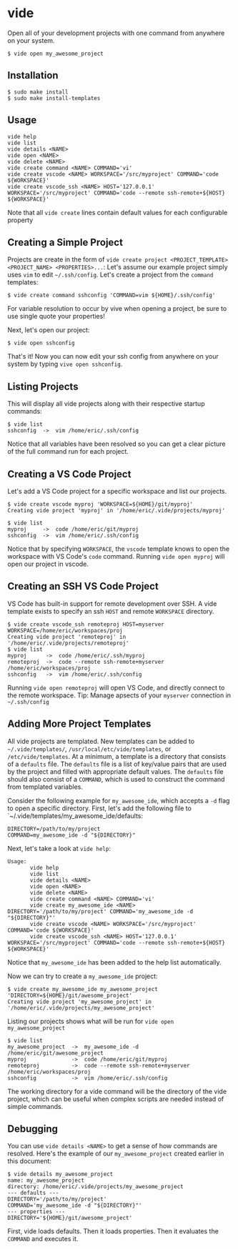 # vide
Open all of your development projects with one command from anywhere on your system.
```
$ vide open my_awesome_project
```

## Installation
```
$ sudo make install
$ sudo make install-templates
```


## Usage
```
vide help
vide list
vide details <NAME>
vide open <NAME>
vide delete <NAME>
vide create command <NAME> COMMAND='vi'
vide create vscode <NAME> WORKSPACE='/src/myproject' COMMAND='code ${WORKSPACE}'
vide create vscode_ssh <NAME> HOST='127.0.0.1' WORKSPACE='/src/myproject' COMMAND='code --remote ssh-remote+${HOST} ${WORKSPACE}'
```
Note that all `vide create` lines contain default values for each configurable property


## Creating a Simple Project
Projects are create in the form of `vide create project <PROJECT_TEMPLATE> <PROJECT_NAME> <PROPERTIES>...`:
Let's assume our example project simply uses `vim` to edit `~/.ssh/config`.
Let's create a project from the `command` templates:
```
$ vide create command sshconfig 'COMMAND=vim ${HOME}/.ssh/config'
```
For variable resolution to occur by vive when opening a project, be sure to use single quote your properties!

Next, let's open our project:
```
$ vide open sshconfig
```

That's it! Now you can now edit your ssh config from anywhere on your system by typing `vive open sshconfig`.


## Listing Projects
This will display all vide projects along with their respective startup commands:
```
$ vide list
sshconfig  ->  vim /home/eric/.ssh/config
```
Notice that all variables have been resolved so you can get a clear picture of the full command run for each project.


## Creating a VS Code Project
Let's add a VS Code project for a specific workspace and list our projects.
```
$ vide create vscode myproj 'WORKSPACE=${HOME}/git/myproj'
Creating vide project 'myproj' in '/home/eric/.vide/projects/myproj'

$ vide list
myproj     ->  code /home/eric/git/myproj
sshconfig  ->  vim /home/eric/.ssh/config
```
Notice that by specifying `WORKSPACE`, the `vscode` template knows to open the workspace with VS Code's `code` command.
Running `vide open myproj` will open our project in vscode.


## Creating an SSH VS Code Project
VS Code has built-in support for remote development over SSH.
A vide template exists to specify an ssh `HOST` and remote `WORKSPACE` directory.
```
$ vide create vscode_ssh remoteproj HOST=myserver WORKSPACE=/home/eric/workspaces/proj
Creating vide project 'remoteproj' in '/home/eric/.vide/projects/remoteproj'
$ vide list
myproj      ->  code /home/eric/.ssh/myproj
remoteproj  ->  code --remote ssh-remote+myserver /home/eric/workspaces/proj
sshconfig   ->  vim /home/eric/.ssh/config
```
Running `vide open remoteproj` will open VS Code, and directly connect to the remote workspace. 
Tip: Manage apsects of your `myserver` connection in `~/.ssh/config`


## Adding More Project Templates
All vide projects are templated.
New templates can be added to `~/.vide/templates/`, `/usr/local/etc/vide/templates`, or `/etc/vide/templates`.
At a minimum, a template is a directory that consists of a `defaults` file.
The `defaults` file is a list of key/value pairs that are used by the project and filled with appropriate default values.
The `defaults` file should also consist of a `COMMAND`, which is used to construct the command from templated variables.

Consider the following example for `my_awesome_ide`, which accepts a `-d` flag to open a specific directory.
First, let's add the following file to `~/.vide/templates/my_awesome_ide/defaults:
```
DIRECTORY=/path/to/my/project
COMMAND=my_awesome_ide -d "${DIRECTORY}"
```

Next, let's take a look at `vide help`:
```
Usage:
       vide help
       vide list
       vide details <NAME>
       vide open <NAME>
       vide delete <NAME>
       vide create command <NAME> COMMAND='vi'
       vide create my_awesome_ide <NAME> DIRECTORY='/path/to/my/project' COMMAND='my_awesome_ide -d "${DIRECTORY}"'
       vide create vscode <NAME> WORKSPACE='/src/myproject' COMMAND='code ${WORKSPACE}'
       vide create vscode_ssh <NAME> HOST='127.0.0.1' WORKSPACE='/src/myproject' COMMAND='code --remote ssh-remote+${HOST} ${WORKSPACE}'
```
Notice that `my_awesome_ide` has been added to the help list automatically.

Now we can try to create a `my_awesome_ide` project:
```
$ vide create my_awesome_ide my_awesome_project 'DIRECTORY=${HOME}/git/awesome_project'
Creating vide project 'my_awesome_project' in '/home/eric/.vide/projects/my_awesome_project'
```

Listing our projects shows what will be run for `vide open my_awesome_project`
```
$ vide list
my_awesome_project  ->  my_awesome_ide -d /home/eric/git/awesome_project
myproj              ->  code /home/eric/git/myproj
remoteproj          ->  code --remote ssh-remote+myserver /home/eric/workspaces/proj
sshconfig           ->  vim /home/eric/.ssh/config
```

The working directory for a vide command will be the directory of the vide project, which can be useful when complex scripts are needed instead of simple commands.


## Debugging
You can use `vide details <NAME>` to get a sense of how commands are resolved.
Here's the example of our `my_awesome_project` created earlier in this document:
```
$ vide details my_awesome_project
name: my_awesome_project
directory: /home/eric/.vide/projects/my_awesome_project
--- defaults ---
DIRECTORY='/path/to/my/project'
COMMAND='my_awesome_ide -d "${DIRECTORY}"'
--- properties ---
DIRECTORY='${HOME}/git/awesome_project'
```
First, vide loads defaults. Then it loads properties. Then it evaluates the `COMMAND` and executes it.
